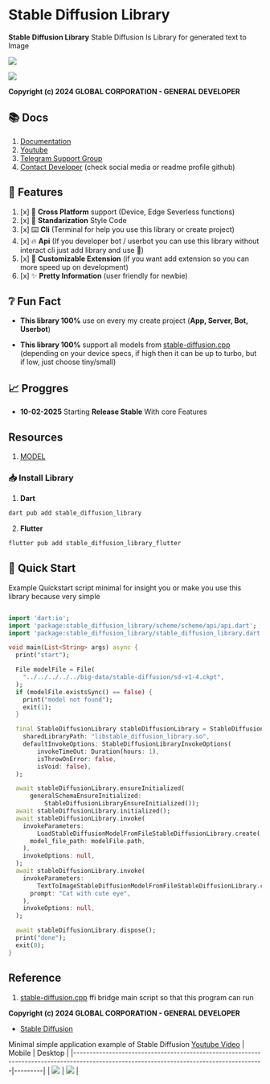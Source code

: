 # Stable Diffusion Library
 
**Stable Diffusion Library** Stable Diffusion Is Library for generated text to Image

[![](https://raw.githubusercontent.com/General-Developer/stable_diffusion_library/refs/heads/main/assets/demo_background.png)](https://youtu.be/drlqUwJEOg4)

[![](https://raw.githubusercontent.com/globalcorporation/.github/main/.github/logo/powered.png)](https://www.youtube.com/@Global_Corporation)

**Copyright (c) 2024 GLOBAL CORPORATION - GENERAL DEVELOPER**

## 📚️ Docs

1. [Documentation](https://youtube.com/@GENERAL_DEV)
2. [Youtube](https://youtube.com/@GENERAL_DEV)
3. [Telegram Support Group](https://t.me/DEVELOPER_GLOBAL_PUBLIC)
4. [Contact Developer](https://github.com/General-Developer) (check social media or readme profile github)

## 🔖️ Features

1. [x] 📱️ **Cross Platform** support (Device, Edge Severless functions)
2. [x] 📜️ **Standarization** Style Code
3. [x] ⌨️ **Cli** (Terminal for help you use this library or create project)
4. [x] 🔥️ **Api** (If you developer bot / userbot you can use this library without interact cli just add library and use 🚀️)
5. [x] 🧩️ **Customizable Extension** (if you want add extension so you can more speed up on development)
6. [x] ✨️ **Pretty Information** (user friendly for newbie)
 
## ❔️ Fun Fact

- **This library 100%** use on every my create project (**App, Server, Bot, Userbot**)

- **This library 100%** support all models from [stable-diffusion.cpp](https://github.com/leejet/stable-diffusion.cpp) (depending on your device specs, if high then it can be up to turbo, but if low, just choose tiny/small)
 
## 📈️ Proggres
 
- **10-02-2025**
  Starting **Release Stable** With core Features

## Resources

1. [MODEL](https://huggingface.co/CompVis/stable-diffusion-v-1-4-original)

### 📥️ Install Library

1. **Dart**

```bash
dart pub add stable_diffusion_library
```

2. **Flutter**

```bash
flutter pub add stable_diffusion_library_flutter
```

## 🚀️ Quick Start

Example Quickstart script minimal for insight you or make you use this library because very simple

```dart

import 'dart:io';
import 'package:stable_diffusion_library/scheme/scheme/api/api.dart';
import 'package:stable_diffusion_library/stable_diffusion_library.dart';

void main(List<String> args) async {
  print("start");

  File modelFile = File(
    "../../../../../big-data/stable-diffusion/sd-v1-4.ckpt",
  );
  if (modelFile.existsSync() == false) {
    print("model not found");
    exit(1);
  }

  final StableDiffusionLibrary stableDiffusionLibrary = StableDiffusionLibrary(
    sharedLibraryPath: "libstable_diffusion_library.so",
    defaultInvokeOptions: StableDiffusionLibraryInvokeOptions(
        invokeTimeOut: Duration(hours: 1),
        isThrowOnError: false,
        isVoid: false),
  );

  await stableDiffusionLibrary.ensureInitialized(
      generalSchemaEnsureInitialized:
          StableDiffusionLibraryEnsureInitialized());
  await stableDiffusionLibrary.initialized();
  await stableDiffusionLibrary.invoke(
    invokeParameters:
        LoadStableDiffusionModelFromFileStableDiffusionLibrary.create(
      model_file_path: modelFile.path,
    ),
    invokeOptions: null,
  );
  await stableDiffusionLibrary.invoke(
    invokeParameters:
        TextToImageStableDiffusionModelFromFileStableDiffusionLibrary.create(
      prompt: "Cat with cute eye",
    ),
    invokeOptions: null,
  );

  await stableDiffusionLibrary.dispose();
  print("done");
  exit(0);
}
```

## Reference
 
1. [stable-diffusion.cpp](https://github.com/leejet/stable-diffusion.cpp)
  ffi bridge main script so that this program can run


**Copyright (c) 2024 GLOBAL CORPORATION - GENERAL DEVELOPER**

 
- [Stable Diffusion](https://github.com/General-Developer/stable_diffusion_library/tree/main/examples/stable_diffusion_app)
    
Minimal simple application example of Stable Diffusion [Youtube Video](https://youtu.be/U-5EDMk0UgE) 
| Mobile                                                                                                                                  | Desktop |
|-----------------------------------------------------------------------------------------------------------------------------------------|---------|
| [![](https://raw.githubusercontent.com/General-Developer/stable_diffusion_library/refs/heads/main/assets/examples/stable_diffusion_app/mobile.png)](https://youtu.be/U-5EDMk0UgE) | [![](https://raw.githubusercontent.com/General-Developer/stable_diffusion_library/refs/heads/main/assets/examples/stable_diffusion_app/desktop.png)](https://youtu.be/U-5EDMk0UgE)        |